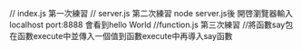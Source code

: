 // index.js 第一次練習
// server.js 第二次練習 node server.js後 開啓瀏覽器輸入localhost port:8888 會看到hello World
//function.js 第三次練習  //將函數say包在函數execute中並傳入一個值到函數execute中再導入say函數
